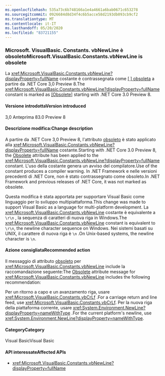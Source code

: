 ```yaml
---
ms.openlocfilehash: 535a73c6b748166a1e4a4661a6bab0671c653278
ms.sourcegitcommit: 0926684d8d34f4c6b5acce58d2193db093cb9cf2
ms.translationtype: MT
ms.contentlocale: it-IT
ms.lasthandoff: 05/20/2020
ms.locfileid: "83721155"
---
```

### <a name="microsoftvisualbasicconstantsvbnewline-is-obsolete"></a><span data-ttu-id="b30b4-101">Microsoft. VisualBasic. Constants. vbNewLine è obsoleto</span><span class="sxs-lookup"><span data-stu-id="b30b4-101">Microsoft.VisualBasic.Constants.vbNewLine is obsolete</span></span>

<span data-ttu-id="b30b4-102">La <xref:Microsoft.VisualBasic.Constants.vbNewLine?displayProperty=fullName> costante è contrassegnata come [ \[ \] obsoleta](xref:System.ObsoleteAttribute) a partire da .NET Core 3,0 Preview 8.</span><span class="sxs-lookup"><span data-stu-id="b30b4-102">The <xref:Microsoft.VisualBasic.Constants.vbNewLine?displayProperty=fullName> constant is marked as [\[Obsolete\]](xref:System.ObsoleteAttribute) starting with .NET Core 3.0 Preview 8.</span></span>

#### <a name="version-introduced"></a><span data-ttu-id="b30b4-103">Versione introdotta</span><span class="sxs-lookup"><span data-stu-id="b30b4-103">Version introduced</span></span>

<span data-ttu-id="b30b4-104">3,0 Anteprima 8</span><span class="sxs-lookup"><span data-stu-id="b30b4-104">3.0 Preview 8</span></span>

#### <a name="change-description"></a><span data-ttu-id="b30b4-105">Descrizione modifica:</span><span class="sxs-lookup"><span data-stu-id="b30b4-105">Change description</span></span>

<span data-ttu-id="b30b4-106">A partire da .NET Core 3,0 Preview 8, l'attributo [obsoleto](xref:System.ObsoleteAttribute) è stato applicato alla <xref:Microsoft.VisualBasic.Constants.vbNewLine?displayProperty=fullName> costante.</span><span class="sxs-lookup"><span data-stu-id="b30b4-106">Starting with .NET Core 3.0 Preview 8, the [Obsolete](xref:System.ObsoleteAttribute) attribute has been applied to the <xref:Microsoft.VisualBasic.Constants.vbNewLine?displayProperty=fullName> constant.</span></span> <span data-ttu-id="b30b4-107">L'uso della costante genera un avviso del compilatore.</span><span class="sxs-lookup"><span data-stu-id="b30b4-107">Use of the constant produces a compiler warning.</span></span> <span data-ttu-id="b30b4-108">In .NET Framework e nelle versioni precedenti di .NET Core, non è stato contrassegnato come obsoleto.</span><span class="sxs-lookup"><span data-stu-id="b30b4-108">In .NET Framework and previous releases of .NET Core, it was not marked as obsolete.</span></span>

<span data-ttu-id="b30b4-109">Questa modifica è stata apportata per supportare Visual Basic come linguaggio per lo sviluppo multipiattaforma.</span><span class="sxs-lookup"><span data-stu-id="b30b4-109">This change was made to support Visual Basic as a language for multi-platform development.</span></span> <span data-ttu-id="b30b4-110">La <xref:Microsoft.VisualBasic.Constants.vbNewLine> costante è equivalente a `\r\n` , la sequenza di caratteri di nuova riga in Windows.</span><span class="sxs-lookup"><span data-stu-id="b30b4-110">The <xref:Microsoft.VisualBasic.Constants.vbNewLine> constant is equivalent to `\r\n`, the newline character sequence on Windows.</span></span> <span data-ttu-id="b30b4-111">Nei sistemi basati su UNIX, il carattere di nuova riga è `\n` .</span><span class="sxs-lookup"><span data-stu-id="b30b4-111">On Unix-based systems, the newline character is `\n`.</span></span>

#### <a name="recommended-action"></a><span data-ttu-id="b30b4-112">Azione consigliata</span><span class="sxs-lookup"><span data-stu-id="b30b4-112">Recommended action</span></span>

<span data-ttu-id="b30b4-113">Il messaggio di attributo [obsoleto](xref:System.ObsoleteAttribute) per <xref:Microsoft.VisualBasic.Constants.vbNewLine> include la raccomandazione seguente:</span><span class="sxs-lookup"><span data-stu-id="b30b4-113">The [Obsolete](xref:System.ObsoleteAttribute) attribute message for <xref:Microsoft.VisualBasic.Constants.vbNewLine> includes the following recommendation:</span></span>

<span data-ttu-id="b30b4-114">Per un ritorno a capo e un avanzamento riga, usare <xref:Microsoft.VisualBasic.Constants.vbCrLf> .</span><span class="sxs-lookup"><span data-stu-id="b30b4-114">For a carriage return and line feed, use <xref:Microsoft.VisualBasic.Constants.vbCrLf>.</span></span> <span data-ttu-id="b30b4-115">Per la nuova riga della piattaforma corrente, usare <xref:System.Environment.NewLine?displayProperty=nameWithType> .</span><span class="sxs-lookup"><span data-stu-id="b30b4-115">For the current platform's newline, use <xref:System.Environment.NewLine?displayProperty=nameWithType>.</span></span>

#### <a name="category"></a><span data-ttu-id="b30b4-116">Category</span><span class="sxs-lookup"><span data-stu-id="b30b4-116">Category</span></span>

<span data-ttu-id="b30b4-117">Visual Basic</span><span class="sxs-lookup"><span data-stu-id="b30b4-117">Visual Basic</span></span>

#### <a name="affected-apis"></a><span data-ttu-id="b30b4-118">API interessate</span><span class="sxs-lookup"><span data-stu-id="b30b4-118">Affected APIs</span></span>

- <xref:Microsoft.VisualBasic.Constants.vbNewLine?displayProperty=fullName>

<!--

#### Affected APIs

- `F:Microsoft.VisualBasic.Constants.vbNewLine`

-->
